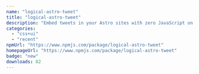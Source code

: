 ```yaml
---
name: "logical-astro-tweet"
title: "logical-astro-tweet"
description: "Embed tweets in your Astro sites with zero JavaScript on the client side. This is a (slightly opinionated) port of the fantastic react-tweet library. Huge thanks to Vercel and all the contributors of react-tweet."
categories:
  - "css+ui"
  - "recent"
npmUrl: "https://www.npmjs.com/package/logical-astro-tweet"
homepageUrl: "https://www.npmjs.com/package/logical-astro-tweet"
badge: "new"
downloads: 82
---
```

